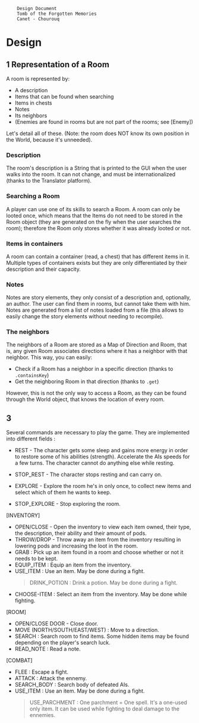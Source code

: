		Design Document
		Tomb of the Forgotten Memories
		Canet - Chourouq

# Design

## 1 Representation of a Room

A room is represented by:

 - A description
 - Items that can be found when searching
 - Items in chests
 - Notes
 - Its neighbors
 - (Enemies are found in rooms but are not part of the rooms; see \[Enemy\])

Let's detail all of these. (Note: the room does NOT know its own position in the World, because it's unneeded).

### Description

The room's description is a String that is printed to the GUI when the user walks into the room. It can not change, and must be internationalized (thanks to the Translator platform).

### Searching a Room

A player can use one of its skills to search a Room. A room can only be looted once, which means that the Items do not need to be stored in the Room object (they are generated on the fly when the user searches the room); therefore the Room only stores whether it was already looted or not.

### Items in containers

A room can contain a container (read, a chest) that has different items in it. Multiple types of containers exists but they are only differentiated by their description and their capacity.

### Notes

Notes are story elements, they only consist of a description and, optionally, an author. The user can find them in rooms, but cannot take them with him. Notes are generated from a list of notes loaded from a file (this allows to easily change the story elements without needing to recompile).

### The neighbors

The neighbors of a Room are stored as a Map of Direction and Room, that is, any given Room associates directions where it has a neighbor with that neighbor. This way, you can easily:

 - Check if a Room has a neighbor in a specific direction (thanks to `.containsKey`)
 - Get the neighboring Room in that direction (thanks to `.get`)

However, this is not the only way to access a Room, as they can be found through the World object, that knows the location of every room.

## 3

Several commands are necessary to play the game. They are implemented into different fields :

- REST - The character gets some sleep and gains more energy in order to restore some of his abilities (strength). Accelerate the AIs speeds for a few turns. The character cannot do anything else while resting.
- STOP_REST - The character stops resting and can carry on.

- EXPLORE - Explore the room he's in only once, to collect new items and select which of them he wants to keep.
- STOP_EXPLORE - Stop exploring the room.

[INVENTORY]
- OPEN/CLOSE - Open the inventory to view each item owned, their type, the description, their ability and their amount of pods.
- THROW/DROP - Throw away an item from the inventory resulting in lowering pods and increasing the loot in the room.
- GRAB : Pick up an item found in a room and choose whether or not it needs to be kept. 
- EQUIP_ITEM : Equip an item from the inventory.
- USE_ITEM : Use an item. May be done during a fight.
	> DRINK_POTION : Drink a potion. May be done during a fight.
- CHOOSE-ITEM : Select an item from the inventory. May be done while fighting.

[ROOM]
- OPEN/CLOSE DOOR - Close door.
- MOVE (NORTH/SOUTH/EAST/WEST) : Move to a direction.
- SEARCH : Search room to find items. Some hidden items may be found depending on the player's search luck.
- READ_NOTE : Read a note. 

[COMBAT]
- FLEE : Escape a fight.
- ATTACK : Attack the ennemy.
- SEARCH_BODY : Search body of defeated AIs.
- USE_ITEM : Use an item. May be done during a fight.
	> USE_PARCHMENT : One parchment = One spell. It's a one-used only item. It can be 	used while fighting to deal damage to the ennemies.


